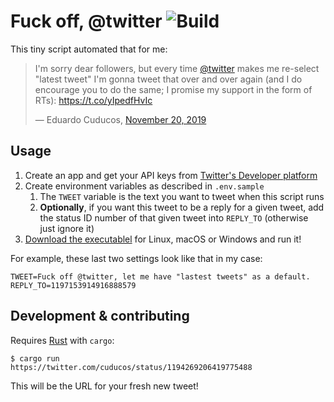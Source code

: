# Fuck off, @twitter ![Build](https://github.com/cuducos/fuckoff-twitter/workflows/Build/badge.svg)

This tiny script automated that for me:

> I&#39;m sorry dear followers, but every time [@twitter](https://twitter.com/twitter) makes me re-select &quot;latest tweet&quot; I&#39;m gonna tweet that over and over again (and I do encourage you to do the same; I promise my support in the form of RTs): https://t.co/yIpedfHvIc
>
> &mdash; Eduardo Cuducos, [November 20, 2019](https://twitter.com/cuducos/status/1197153914916888579)

## Usage

1. Create an app and get your API keys from [Twitter's Developer platform]([https://developer.twitter.com/](https://developer.twitter.com/))
2. Create environment variables as described in `.env.sample`
    1. The `TWEET` variable is the text you want to tweet when this script runs
    1. **Optionally**, if you want this tweet to be a reply for a given tweet, add the status ID number of that given tweet into `REPLY_TO` (otherwise just ignore it)
3. [Download the executablel](https://github.com/cuducos/fuckoff-twitter/releases/tag/latest) for Linux, macOS or Windows and run it!

For example, these last two settings look like that in my case:

```
TWEET=Fuck off @twitter, let me have "lastest tweets" as a default.
REPLY_TO=1197153914916888579
```

## Development & contributing

Requires [Rust](https://www.rust-lang.org/) with `cargo`:

```console
$ cargo run
https://twitter.com/cuducos/status/1194269206419775488
```

This will be the URL for your fresh new tweet!
